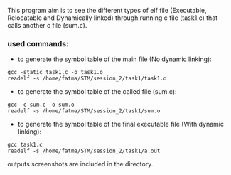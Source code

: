 This program aim is to see the different types of elf file (Executable, Relocatable and Dynamically linked) through running c file (task1.c) that calls another c file (sum.c).

### used commands:

- to generate the symbol table of the main file (No dynamic linking):
```
gcc -static task1.c -o task1.o
readelf -s /home/fatma/STM/session_2/task1/task1.o
```
- to generate the symbol table of the called file (sum.c):
```
gcc -c sum.c -o sum.o
readelf -s /home/fatma/STM/session_2/task1/sum.o
```
- to generate the symbol table of the final executable file (With dynamic linking):
```
gcc task1.c
readelf -s /home/fatma/STM/session_2/task1/a.out
```

outputs screenshots are included in the directory.
